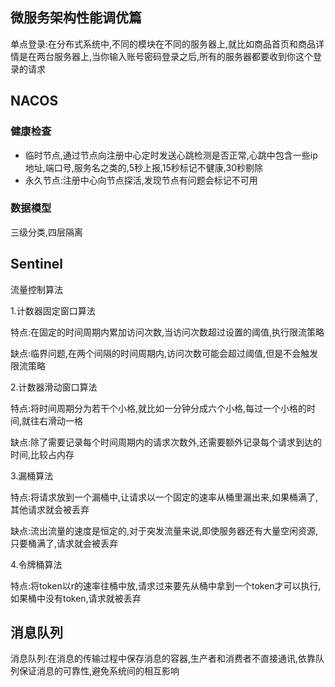 ## 微服务架构性能调优篇

单点登录:在分布式系统中,不同的模块在不同的服务器上,就比如商品首页和商品详情是在两台服务器上,当你输入账号密码登录之后,所有的服务器都要收到你这个登录的请求

## NACOS

### 健康检查

- 临时节点,通过节点向注册中心定时发送心跳检测是否正常,心跳中包含一些ip地址,端口号,服务名之类的,5秒上报,15秒标记不健康,30秒剔除
- 永久节点:注册中心向节点探活,发现节点有问题会标记不可用

### 数据模型

三级分类,四层隔离

## Sentinel

流量控制算法

1.计数器固定窗口算法

特点:在固定的时间周期内累加访问次数,当访问次数超过设置的阈值,执行限流策略

缺点:临界问题,在两个间隔的时间周期内,访问次数可能会超过阈值,但是不会触发限流策略

2.计数器滑动窗口算法

特点:将时间周期分为若干个小格,就比如一分钟分成六个小格,每过一个小格的时间,就往右滑动一格

缺点:除了需要记录每个时间周期内的请求次数外,还需要额外记录每个请求到达的时间,比较占内存

3.漏桶算法

特点:将请求放到一个漏桶中,让请求以一个固定的速率从桶里漏出来,如果桶满了,其他请求就会被丢弃

缺点:流出流量的速度是恒定的,对于突发流量来说,即使服务器还有大量空闲资源,只要桶满了,请求就会被丢弃

4.令牌桶算法

特点:将token以r的速率往桶中放,请求过来要先从桶中拿到一个token才可以执行,如果桶中没有token,请求就被丢弃

## 消息队列

消息队列:在消息的传输过程中保存消息的容器,生产者和消费者不直接通讯,依靠队列保证消息的可靠性,避免系统间的相互影响